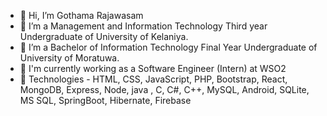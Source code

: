 - 👋 Hi, I’m Gothama Rajawasam
- 👀 I’m a Management and Information Technology Third year Undergraduate of University of Kelaniya.
- 👀 I’m a Bachelor of Information Technology Final Year Undergraduate of University of Moratuwa.
- 🏢 I'm currently working as a Software Engineer (Intern) at WSO2
- 🌱 Technologies - HTML, CSS, JavaScript, PHP, Bootstrap, React, MongoDB, Express, Node, java , C, C#, C++, MySQL, Android, SQLite, MS SQL, SpringBoot, Hibernate, Firebase
<!---- 💞️ I’m looking to collaborate on ...
- 📫 How to reach me ...--->

<!---
Gothama/Gothama is a ✨ special ✨ repository because its `README.md` (this file) appears on your GitHub profile.
You can click the Preview link to take a look at your changes.
--->
